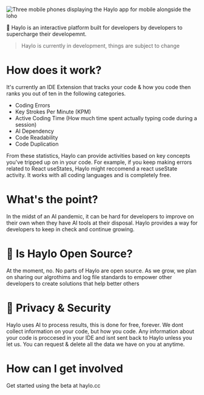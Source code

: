 ![Three mobile phones displaying the Haylo app for mobile alongside the loho](https://i.ibb.co/0y0BdSy/Frame-2-6.png)

🚀 Haylo is an interactive platform built for developers by developers to supercharge their developemnt.
> Haylo is currently in development, things are subject to change

# How does it work?
It's currently an IDE Extension that tracks your code & how you code then ranks you out of ten in the following categories.

- Coding Errors
- Key Strokes Per Minute (KPM)
- Active Coding Time (How much time spent actually typing code during a session)
- AI Dependency
- Code Readability
- Code Duplication

From these statistics, Haylo can provide activities based on key concepts you've tripped up on in your code. For example, if you keep making errors related to React useStates, Haylo might reccomend a react useState activity. It works with all coding languages and is completely free.

# What's the point?
In the midst of an AI pandemic, it can be hard for developers to improve on their own when they have AI tools at their disposal. Haylo provides a way for developers to keep in check and continue growing.

# 🤔 Is Haylo Open Source?
At the moment, no. No parts of Haylo are open source. As we grow, we plan on sharing our algrothims and log file standards to empower other developers to create solutions that help better others

# 🔐 Privacy & Security
Haylo uses AI to process results, this is done for free, forever. We dont collect information on your code, but how you code. Any information about your code is proccesed in your IDE and isnt sent back to Haylo unless you let us. You can request & delete all the data we have on you at anytime.

# How can I get involved
Get started using the beta at haylo.cc
